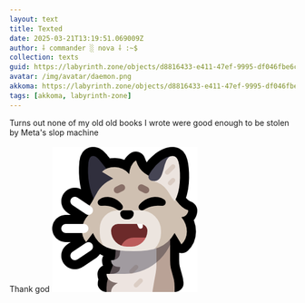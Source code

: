 ```yaml
---
layout: text
title: Texted
date: 2025-03-21T13:19:51.069009Z
author: ⸸ commander ░ nova ⸸ :~$
collection: texts
guid: https://labyrinth.zone/objects/d8816433-e411-47ef-9995-df046fbe6cbe
avatar: /img/avatar/daemon.png
akkoma: https://labyrinth.zone/objects/d8816433-e411-47ef-9995-df046fbe6cbe
tags: [akkoma, labyrinth-zone]
---
```


<p>Turns out none of my old old books I wrote were good enough to be stolen by Meta's slop machine<br><br>Thank god <img src="/assets/text_media/emojis/floofLol.png" alt=":floofLol:" class="emoji" /></p>